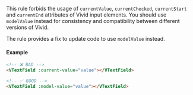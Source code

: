 This rule forbids the usage of `currentValue`, `currentChecked`, `currentStart` and `currentEnd` attributes of Vivid input elements. You should use `modelValue` instead for consistency and compatibility between different versions of Vivid.

The rule provides a fix to update code to use `modelValue` instead.

#### Example

```html
<!-- ❌ BAD -->
<VTextField :current-value="value"></VTextField>

<!-- ✅ GOOD -->
<VTextField :model-value="value"></VTextField>
```
